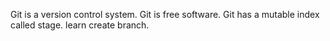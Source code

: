 Git is a version control system.
Git is free software.
Git has a mutable index called stage.
learn create branch.